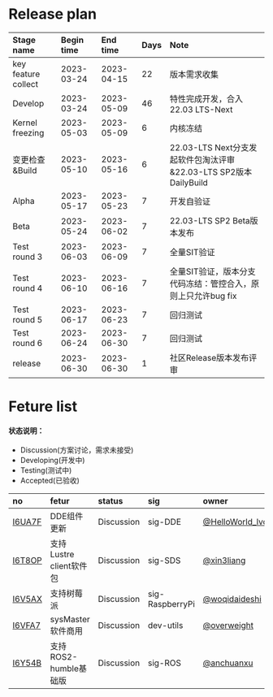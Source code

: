 # Release plan
|Stage name|Begin time|End time|Days|Note|
|:----------|:---------|:-------|:---------|:-------|
|key feature collect|2023-03-24|2023-04-15|22|版本需求收集|
|Develop|2023-03-24|2023-05-09|46|特性完成开发，合入22.03 LTS-Next|
|Kernel freezing|2023-05-03|2023-05-09|6|内核冻结|
|变更检查&Build|2023-05-10|2023-05-16|6|22.03-LTS Next分支发起软件包淘汰评审&22.03-LTS SP2版本DailyBuild|
|Alpha|2023-05-17|2023-05-23|7|开发自验证|
|Beta|2023-05-24|2023-06-02|7|22.03-LTS SP2 Beta版本发布|
|Test round 3|2023-06-03|2023-06-09|7|全量SIT验证|
|Test round 4|2023-06-10|2023-06-16|7|全量SIT验证，版本分支代码冻结：管控合入，原则上只允许bug fix|
|Test round 5|2023-06-17|2023-06-23|7|回归测试|
|Test round 6|2023-06-24|2023-06-30|7|回归测试|
|release|2023-06-30|2023-06-30|1|社区Release版本发布评审|

# Feture list
#### 状态说明：
- Discussion(方案讨论，需求未接受)
- Developing(开发中)
- Testing(测试中)
- Accepted(已验收)

|no|fetur|status|sig|owner|
|:----|:---|:---|:--|:----|
|[I6UA7F](https://gitee.com/openeuler/release-management/issues/I6UA7F)|DDE组件更新|Discussion|sig-DDE|[@HelloWorld_lvcongqing](https://gitee.com/HelloWorld_lvcongqing/)|
| [I6T8OP](https://gitee.com/openeuler/release-management/issues/I6T8OP) | 支持Lustre client软件包 | Discussion | sig-SDS | [@xin3liang](https://gitee.com/xin3liang) |
|[I6V5AX](https://gitee.com/openeuler/release-management/issues/I6V5AX)|支持树莓派|Discussion|sig-RaspberryPi|[@woqidaideshi](https://gitee.com/woqidaideshi/)|
|[I6VFA7](https://gitee.com/openeuler/release-management/issues/I6VFA7)|sysMaster软件商用|Discussion|dev-utils|[@overweight](https://gitee.com/overweight/)|
|[I6Y54B](https://gitee.com/openeuler/release-management/issues/I6Y54B)|支持ROS2-humble基础版|Discussion|sig-ROS|[@anchuanxu](https://gitee.com/anchuanxu/)|
